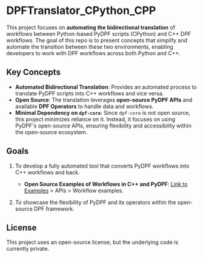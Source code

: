 # DPFTranslator_CPython_CPP

This project focuses on **automating the bidirectional translation** of workflows between Python-based PyDPF scripts (CPython) and C++ DPF workflows. The goal of this repo is to present concepts that simplify and automate the transition between these two environments, enabling developers to work with DPF workflows across both Python and C++.

## Key Concepts

- **Automated Bidirectional Translation**: Provides an automated process to translate PyDPF scripts into C++ workflows and vice versa.
- **Open Source**: The translation leverages **open-source PyDPF APIs** and available **DPF Operators** to handle data and workflows.
- **Minimal Dependency on `dpf-core`**: Since `dpf-core` is not open source, this project minimizes reliance on it. Instead, it focuses on using PyDPF's open-source APIs, ensuring flexibility and accessibility within the open-source ecosystem.

## Goals

1. To develop a fully automated tool that converts PyDPF workflows into C++ workflows and back.

   - **Open Source Examples of Workflows in C++ and PyDPF**: [Link to Examples](https://dpf.docs.pyansys.com/version/0.8/operator_reference_load_apis.html) > APIs > Workflow examples.

2. To showcase the flexibility of PyDPF and its operators within the open-source DPF framework.

## License

This project uses an open-source license, but the underlying code is currently private.
